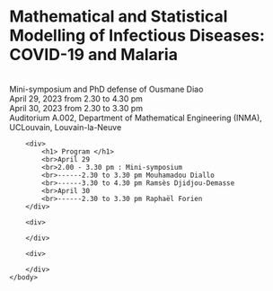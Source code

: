 <html>
    <body>
        <div>
          <h1>Mathematical and Statistical Modelling of Infectious Diseases: COVID-19 and Malaria</h1>
          <br>Mini-symposium and PhD defense of Ousmane Diao
          <br>April 29, 2023 from 2.30 to 4.30 pm
          <br>April 30, 2023 from 2.30 to 3.30 pm
          <br>Auditorium A.002, Department of Mathematical Engineering (INMA), UCLouvain, Louvain-la-Neuve
        </div>
        
        <div>
            <h1> Program </h1>
            <br>April 29
            <br>2.00 - 3.30 pm : Mini-symposium
            <br>------2.30 to 3.30 pm Mouhamadou Diallo
            <br>------3.30 to 4.30 pm Ramsès Djidjou-Demasse
            <br>April 30
            <br>------2.30 to 3.30 pm Raphaël Forien
        </div>

        <div>
        
        </div>

        <div>
        
        </div>
    </body>
</html>

